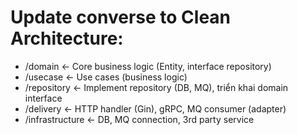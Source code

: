 # Update converse to Clean Architecture:
- /domain        ← Core business logic (Entity, interface repository)
- /usecase       ← Use cases (business logic)
- /repository    ← Implement repository (DB, MQ), triển khai domain interface
- /delivery      ← HTTP handler (Gin), gRPC, MQ consumer (adapter)
- /infrastructure ← DB, MQ connection, 3rd party service
